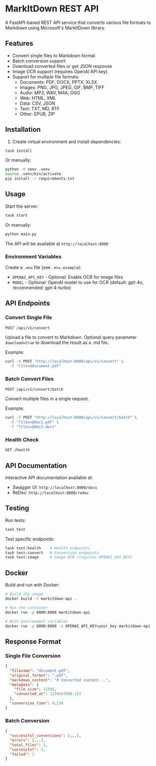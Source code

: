# MarkItDown REST API

A FastAPI-based REST API service that converts various file formats to Markdown using Microsoft's MarkItDown library.

## Features

- Convert single files to Markdown format
- Batch conversion support
- Download converted files or get JSON response
- Image OCR support (requires OpenAI API key)
- Support for multiple file formats:
  - Documents: PDF, DOCX, PPTX, XLSX
  - Images: PNG, JPG, JPEG, GIF, BMP, TIFF
  - Audio: MP3, WAV, M4A, OGG
  - Web: HTML, XML
  - Data: CSV, JSON
  - Text: TXT, MD, RTF
  - Other: EPUB, ZIP

## Installation

1. Create virtual environment and install dependencies:
```bash
task install
```

Or manually:
```bash
python -m venv .venv
source .venv/bin/activate
pip install -r requirements.txt
```

## Usage

Start the server:
```bash
task start
```

Or manually:
```bash
python main.py
```

The API will be available at `http://localhost:8000`

### Environment Variables

Create a `.env` file (see `.env.example`):

- `OPENAI_API_KEY` - Optional: Enable OCR for image files
- `MODEL` - Optional: OpenAI model to use for OCR (default: gpt-4o, recommended: gpt-4-turbo)

## API Endpoints

### Convert Single File
```bash
POST /api/v1/convert
```

Upload a file to convert to Markdown. Optional query parameter `download=true` to download the result as a .md file.

Example:
```bash
curl -X POST "http://localhost:8000/api/v1/convert" \
  -F "file=@document.pdf"
```

### Batch Convert Files
```bash
POST /api/v1/convert/batch
```

Convert multiple files in a single request.

Example:
```bash
curl -X POST "http://localhost:8000/api/v1/convert/batch" \
  -F "files=@doc1.pdf" \
  -F "files=@doc2.docx"
```

### Health Check
```bash
GET /health
```

## API Documentation

Interactive API documentation available at:
- Swagger UI: `http://localhost:8000/docs`
- ReDoc: `http://localhost:8000/redoc`

## Testing

Run tests:
```bash
task test
```

Test specific endpoints:
```bash
task test:health    # Health endpoints
task test:convert   # Conversion endpoints  
task test:image     # Image OCR (requires OPENAI_API_KEY)
```

## Docker

Build and run with Docker:

```bash
# Build the image
docker build -t markitdown-api .

# Run the container
docker run -p 8000:8000 markitdown-api

# With environment variables
docker run -p 8000:8000 -e OPENAI_API_KEY=your_key markitdown-api
```

## Response Format

### Single File Conversion
```json
{
  "filename": "document.pdf",
  "original_format": ".pdf",
  "markdown_content": "# Converted content...",
  "metadata": {
    "file_size": 12345,
    "converted_at": 1234567890.123
  },
  "conversion_time": 0.234
}
```

### Batch Conversion
```json
{
  "successful_conversions": [...],
  "errors": [...],
  "total_files": 3,
  "successful": 2,
  "failed": 1
}
```